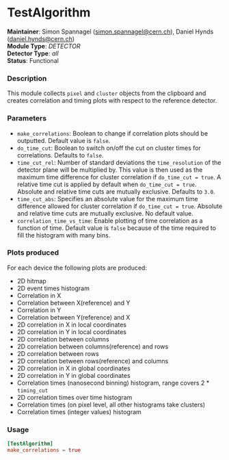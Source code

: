 # TestAlgorithm
**Maintainer**: Simon Spannagel (<simon.spannagel@cern.ch>), Daniel Hynds (<daniel.hynds@cern.ch>)  
**Module Type**: *DETECTOR*  
**Detector Type**: *all*  
**Status**: Functional   

### Description
This module collects `pixel` and `cluster` objects from the clipboard and creates correlation and timing plots with respect to the reference detector.


### Parameters
* `make_correlations`: Boolean to change if correlation plots should be outputted. Default value is `false`.
* `do_time_cut`: Boolean to switch on/off the cut on cluster times for correlations. Defaults to `false`.
* `time_cut_rel`: Number of standard deviations the `time_resolution` of the detector plane will be multiplied by. This value is then used as the maximum time difference for cluster correlation if `do_time_cut = true`. A relative time cut is applied by default when `do_time_cut = true`. Absolute and relative time cuts are mutually exclusive. Defaults to `3.0`.
* `time_cut_abs`: Specifies an absolute value for the maximum time difference allowed for cluster correlation if `do_time_cut = true`. Absolute and relative time cuts are mutually exclusive. No default value.
* `correlation_time_vs_time`: Enable plotting of time correlation as a function of time. Default value is `false` because of the time required to fill the histogram with many bins.

### Plots produced
For each device the following plots are produced:

* 2D hitmap
* 2D event times histogram
* Correlation in X
* Correlation between X(reference) and Y
* Correlation in Y
* Correlation between Y(reference) and X
* 2D correlation in X in local coordinates
* 2D correlation in Y in local coordinates
* 2D correlation between columns
* 2D correlation between columns(reference) and rows
* 2D correlation between rows
* 2D correlation between rows(reference) and columns
* 2D correlation in X in global coordinates
* 2D correlation in Y in global coordinates
* Correlation times (nanosecond binning) histogram, range covers 2 * `timing_cut`
* 2D correlation times over time histogram
* Correlation times (on pixel level, all other histograms take clusters)
* Correlation times (integer values) histogram

### Usage
```toml
[TestAlgorithm]
make_correlations = true
```
